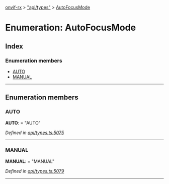 [onvif-rx](../README.md) > ["api/types"](../modules/_api_types_.md) > [AutoFocusMode](../enums/_api_types_.autofocusmode.md)

# Enumeration: AutoFocusMode

## Index

### Enumeration members

* [AUTO](_api_types_.autofocusmode.md#auto)
* [MANUAL](_api_types_.autofocusmode.md#manual)

---

## Enumeration members

<a id="auto"></a>

###  AUTO

**AUTO**:  = "AUTO"

*Defined in [api/types.ts:5075](https://github.com/patrickmichalina/onvif-rx/blob/034e4d6/src/api/types.ts#L5075)*

___
<a id="manual"></a>

###  MANUAL

**MANUAL**:  = "MANUAL"

*Defined in [api/types.ts:5079](https://github.com/patrickmichalina/onvif-rx/blob/034e4d6/src/api/types.ts#L5079)*

___

